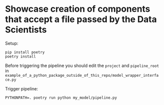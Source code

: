 # Showcase creation of components that accept a file passed by the Data Scientists
Setup:
```commandline
pip install poetry
poetry install
```
Before triggering the pipeline you should edit the `project` and `pipeline_root` in `example_of_a_python_package_outside_of_this_repo/model_wrapper_interface.py`

Trigger pipeline:
```commandline
PYTHONPATH=. poetry run python my_model/pipeline.py    
```